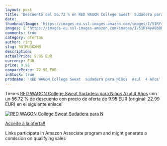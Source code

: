 ```yaml
---
layout: post
title: 'Descuento del 56.72 % en RED WAGON College Sweat  Sudadera para N'
date: 
thumbnailImage: 'https://images-eu.ssl-images-amazon.com/images/I/51RY4yA8bOL._SL200_.jpg'
images: [ 'https://images-eu.ssl-images-amazon.com/images/I/51RY4yA8bOL._SL200_.jpg' ]
comments: true
category: ofertas
author: ring
slug: B01MU3KXMB
description:
actualPrice: 9.95 EUR
currency: EUR
price: 9.95
comparePrice: 22.99 EUR
inStock: true
prodname: 'RED WAGON College Sweat  Sudadera para Niños  Azul  4 Años'
---
```


Tienes [RED WAGON College Sweat  Sudadera para Niños  Azul  4 Años](https://www.amazon.es/dp/B01MU3KXMB/?tag=tolees-21) con un 56.72 % de descuento con precio de oferta de 9.95 EUR (original: 22.99 EUR) en el siguiente enlace!

[![RED WAGON College Sweat  Sudadera para N](https://images-eu.ssl-images-amazon.com/images/I/51RY4yA8bOL._SL200_.jpg)](https://www.amazon.es/dp/B01MU3KXMB/?tag=tolees-21)

[Accede a la oferta!!](https://www.amazon.es/dp/B01MU3KXMB/?tag=tolees-21)

Links participate in Amazon Associate program and might generate a comission on qualifying sales


